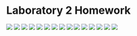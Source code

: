 Laboratory 2 Homework
====

![](./photos/3d_a1.png)
![](./photos/3d_a1_back_sketch.png)
![](./photos/3d_a1_base_sketch.png)
![](./photos/3d_a1_top_sketch.png)
![](./photos/3d_a2.png)
![](./photos/3d_a2_base_sketch.png)
![](./photos/3d_a2_top_sketch.png)
![](./photos/3d_a3.png)
![](./photos/3d_a3_base_sketch.png)
![](./photos/3d_a3_elements_on_base_sketch.png)
![](./photos/3d_a3_side_view_cut.png)
![](./photos/3d_a4.png)
![](./photos/3d_a4_base_sketch.png)
![](./photos/3d_a4_side_sketch.png)
![](./photos/slicer.png)
